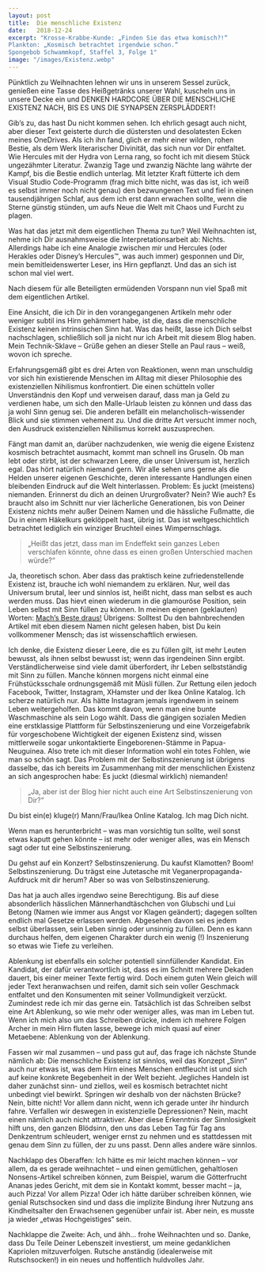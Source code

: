 ```yaml
---
layout: post
title:  Die menschliche Existenz
date:   2018-12-24
excerpt: "Krosse-Krabbe-Kunde: „Finden Sie das etwa komisch?!“
Plankton: „Kosmisch betrachtet irgendwie schon.“
Spongebob Schwammkopf, Staffel 3, Folge 1"
image: "/images/Existenz.webp"
---
```


Pünktlich zu Weihnachten lehnen wir uns in unserem Sessel zurück, genießen eine Tasse des Heißgetränks unserer Wahl, kuscheln uns in unsere Decke ein und DENKEN HARDCORE ÜBER DIE MENSCHLICHE EXISTENZ NACH, BIS ES UNS DIE SYNAPSEN ZERSPLÄDDERT!

Gib’s zu, das hast Du nicht kommen sehen. Ich ehrlich gesagt auch nicht, aber dieser Text geisterte durch die düstersten und desolatesten Ecken meines OneDrives. Als ich ihn fand, glich er mehr einer wilden, rohen Bestie, als dem Werk literarischer Divinität, das sich nun vor Dir entfaltet. Wie Hercules mit der Hydra von Lerna rang, so focht ich mit diesem Stück ungezähmter Literatur. Zwanzig Tage und zwanzig Nächte lang währte der Kampf, bis die Bestie endlich unterlag. Mit letzter Kraft fütterte ich dem Visual Studio Code-Programm (frag mich bitte nicht, was das ist, ich weiß es selbst immer noch nicht genau) den bezwungenen Text und fiel in einen tausendjährigen Schlaf, aus dem ich erst dann erwachen sollte, wenn die Sterne günstig stünden, um aufs Neue die Welt mit Chaos und Furcht zu plagen.

Was hat das jetzt mit dem eigentlichen Thema zu tun? Weil Weihnachten ist, nehme ich Dir ausnahmsweise die Interpretationsarbeit ab: Nichts. Allerdings habe ich eine Analogie zwischen mir und Hercules (oder Herakles oder Disney’s Hercules™, was auch immer) gesponnen und Dir, mein bemitleidenswerter Leser, ins Hirn gepflanzt. Und das an sich ist schon mal viel wert.

Nach diesem für alle Beteiligten ermüdenden Vorspann nun viel Spaß mit dem eigentlichen Artikel.

Eine Ansicht, die ich Dir in den vorangegangenen Artikeln mehr oder weniger subtil ins Hirn gehämmert habe, ist die, dass die menschliche Existenz keinen intrinsischen Sinn hat. Was das heißt, lasse ich Dich selbst nachschlagen, schließlich soll ja nicht nur ich Arbeit mit diesem Blog haben. Mein Technik-Sklave – Grüße gehen an dieser Stelle an Paul raus – weiß, wovon ich spreche.

Erfahrungsgemäß gibt es drei Arten von Reaktionen, wenn man unschuldig vor sich hin existierende Menschen im Alltag mit dieser Philosophie des existenziellen Nihilismus konfrontiert. Die einen schütteln voller Unverständnis den Kopf und verweisen darauf, dass man ja Geld zu verdienen habe, um sich den Malle-Urlaub leisten zu können und dass das ja wohl Sinn genug sei. Die anderen befällt ein melancholisch-wissender Blick und sie stimmen vehement zu. Und die dritte Art versucht immer noch, den Ausdruck existenziellen Nihilismus korrekt auszusprechen.

Fängt man damit an, darüber nachzudenken, wie wenig die eigene Existenz kosmisch betrachtet ausmacht, kommt man schnell ins Gruseln. Ob man lebt oder stirbt, ist der schwarzen Leere, die unser Universum ist, herzlich egal. Das hört natürlich niemand gern. Wir alle sehen uns gerne als die Helden unserer eigenen Geschichte, deren interessante Handlungen einen bleibenden Eindruck auf die Welt hinterlassen. Problem: Es juckt (meistens) niemanden. Erinnerst du dich an deinen Ururgroßvater? Nein? Wie auch? Es braucht also im Schnitt nur vier lächerliche Generationen, bis von Deiner Existenz nichts mehr außer Deinem Namen und die hässliche Fußmatte, die Du in einem Häkelkurs geklöppelt hast, übrig ist. Das ist weltgeschichtlich betrachtet lediglich ein winziger Bruchteil eines Wimpernschlags.

> „Heißt das jetzt, dass man im Endeffekt sein ganzes Leben verschlafen könnte, ohne dass es einen großen Unterschied machen würde?“

Ja, theoretisch schon. Aber dass das praktisch keine zufriedenstellende Existenz ist, brauche ich wohl niemandem zu erklären. Nur, weil das Universum brutal, leer und sinnlos ist, heißt nicht, dass man selbst es auch werden muss. Das hievt einen wiederum in die glamouröse Position, sein Leben selbst mit Sinn füllen zu können. In meinen eigenen (geklauten) Worten: [Mach’s Beste draus!](http://dieaffenschaukel.de/blog/das-beste/) Übrigens: Solltest Du den bahnbrechenden Artikel mit eben diesem Namen nicht gelesen haben, bist Du kein vollkommener Mensch; das ist wissenschaftlich erwiesen.

Ich denke, die Existenz dieser Leere, die es zu füllen gilt, ist mehr Leuten bewusst, als ihnen selbst bewusst ist; wenn das irgendeinen Sinn ergibt. Verständlicherweise sind viele damit überfordert, ihr Leben selbstständig mit Sinn zu füllen. Manche können morgens nicht einmal eine Frühstücksschale ordnungsgemäß mit Müsli füllen. Zur Rettung eilen jedoch Facebook, Twitter, Instagram, XHamster und der Ikea Online Katalog. Ich scherze natürlich nur. Als hätte Instagram jemals irgendwem in seinem Leben weitergeholfen. Das kommt davon, wenn man eine bunte Waschmaschine als sein Logo wählt. Dass die gängigen sozialen Medien eine erstklassige Plattform für Selbstinszenierung und eine Vorzeigefabrik für vorgeschobene Wichtigkeit der eigenen Existenz sind, wissen mittlerweile sogar unkontaktierte Eingeborenen-Stämme in Papua-Neuguinea. Also trete ich mit dieser Information wohl ein totes Fohlen, wie man so schön sagt. Das Problem mit der Selbstinszenierung ist übrigens dasselbe, das ich bereits im Zusammenhang mit der menschlichen Existenz an sich angesprochen habe: Es juckt (diesmal wirklich) niemanden!

> „Ja, aber ist der Blog hier nicht auch eine Art Selbstinszenierung von Dir?“

Du bist ein(e) kluge(r) Mann/Frau/Ikea Online Katalog. Ich mag Dich nicht.

Wenn man es herunterbricht – was man vorsichtig tun sollte, weil sonst etwas kaputt gehen könnte – ist mehr oder weniger alles, was ein Mensch sagt oder tut eine Selbstinszenierung.

Du gehst auf ein Konzert? Selbstinszenierung.
Du kaufst Klamotten? Boom! Selbstinszenierung.
Du trägst eine Jutetasche mit Veganerpropaganda-Aufdruck mit dir herum? Aber so was von Selbstinszenierung.

Das hat ja auch alles irgendwo seine Berechtigung. Bis auf diese absonderlich hässlichen Männerhandtäschchen von Glubschi und Lui Betong (Namen wie immer aus Angst vor Klagen geändert); dagegen sollten endlich mal Gesetze erlassen werden. Abgesehen davon sei es jedem selbst überlassen, sein Leben sinnig oder unsinnig zu füllen. Denn es kann durchaus helfen, dem eigenen Charakter durch ein wenig (!) Inszenierung so etwas wie Tiefe zu verleihen.

Ablenkung ist ebenfalls ein solcher potentiell sinnfüllender Kandidat. Ein Kandidat, der dafür verantwortlich ist, dass es im Schnitt mehrere Dekaden dauert, bis einer meiner Texte fertig wird. Doch einem guten Wein gleich will jeder Text heranwachsen und reifen, damit sich sein voller Geschmack entfaltet und den Konsumenten mit seiner Vollmundigkeit verzückt. Zumindest rede ich mir das gerne ein. Tatsächlich ist das Schreiben selbst eine Art Ablenkung, so wie mehr oder weniger alles, was man im Leben tut. Wenn ich mich also um das Schreiben drücke, indem ich mehrere Folgen Archer in mein Hirn fluten lasse, bewege ich mich quasi auf einer Metaebene: Ablenkung von der Ablenkung.

Fassen wir mal zusammen – und pass gut auf, das frage ich nächste Stunde nämlich ab: Die menschliche Existenz ist sinnlos, weil das Konzept „Sinn“ auch nur etwas ist, was dem Hirn eines Menschen entfleucht ist und sich auf keine konkrete Begebenheit in der Welt bezieht. Jegliches Handeln ist daher zunächst sinn- und ziellos, weil es kosmisch betrachtet nicht unbedingt viel bewirkt. Springen wir deshalb von der nächsten Brücke? Nein, bitte nicht! Vor allem dann nicht, wenn ich gerade unter ihr hindurch fahre. Verfallen wir deswegen in existenzielle Depressionen? Nein, macht einen nämlich auch nicht attraktiver. Aber diese Erkenntnis der Sinnlosigkeit hilft uns, den ganzen Blödsinn, den uns das Leben Tag für Tag ans Denkzentrum schleudert, weniger ernst zu nehmen und es stattdessen mit genau dem Sinn zu füllen, der zu uns passt. Denn alles andere wäre sinnlos. 

Nachklapp des Oberaffen:
Ich hätte es mir leicht machen können – vor allem, da es gerade weihnachtet – und einen gemütlichen, gehaltlosen Nonsens-Artikel schreiben können, zum Beispiel, warum die Götterfrucht Ananas jedes Gericht, mit dem sie in Kontakt kommt, besser macht – ja, auch Pizza! Vor allem Pizza! Oder ich hätte darüber schreiben können, wie genial Rutschsocken sind und dass die implizite Bindung ihrer Nutzung ans Kindheitsalter den Erwachsenen gegenüber unfair ist. Aber nein, es musste ja wieder „etwas Hochgeistiges“ sein.

Nachklappe die Zweite:
Ach, und ähh… frohe Weihnachten und so. Danke, dass Du Teile Deiner Lebenszeit investierst, um meine gedanklichen Kapriolen mitzuverfolgen. Rutsche anständig (idealerweise mit Rutschsocken!) in ein neues und hoffentlich huldvolles Jahr.
